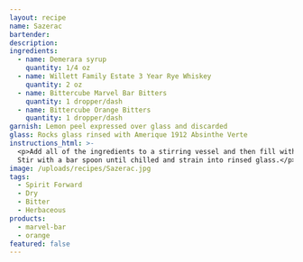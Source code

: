 ```yaml
---
layout: recipe
name: Sazerac
bartender:
description:
ingredients:
  - name: Demerara syrup
    quantity: 1/4 oz
  - name: Willett Family Estate 3 Year Rye Whiskey
    quantity: 2 oz
  - name: Bittercube Marvel Bar Bitters
    quantity: 1 dropper/dash
  - name: Bittercube Orange Bitters
    quantity: 1 dropper/dash
garnish: Lemon peel expressed over glass and discarded
glass: Rocks glass rinsed with Amerique 1912 Absinthe Verte
instructions_html: >-
  <p>Add all of the ingredients to a stirring vessel and then fill with ice.
  Stir with a bar spoon until chilled and strain into rinsed glass.</p>
image: /uploads/recipes/Sazerac.jpg
tags:
  - Spirit Forward
  - Dry
  - Bitter
  - Herbaceous
products:
  - marvel-bar
  - orange
featured: false
---
```



